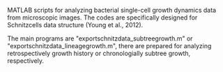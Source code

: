 MATLAB scripts for analyzing bacterial single-cell growth dynamics data from microscopic images.
The codes are specifically designed for Schnitzcells data structure (Young et al., 2012).

The main programs are "exportschnitzdata_subtreegrowth.m" or "exportschnitzdata_lineagegrowth.m",
there are prepared for analyzing retrospectively growth history or chronologially subtree growth, respectively.
